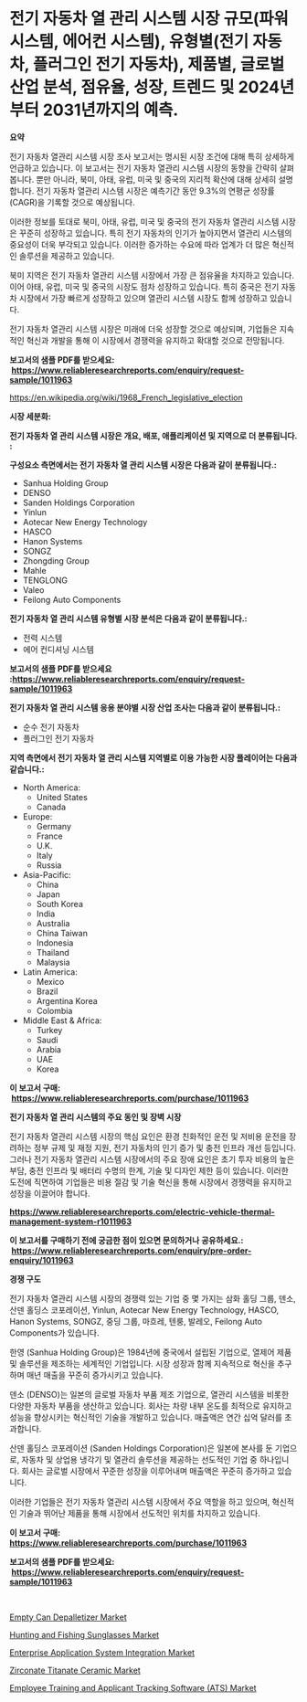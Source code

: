<p><h1>전기 자동차 열 관리 시스템 시장 규모(파워 시스템, 에어컨 시스템), 유형별(전기 자동차, 플러그인 전기 자동차), 제품별, 글로벌 산업 분석, 점유율, 성장, 트렌드 및 2024년부터 2031년까지의 예측.</h1></p><p><strong>요약</strong></p>
<p><p>전기 자동차 열관리 시스템 시장 조사 보고서는 명시된 시장 조건에 대해 특히 상세하게 언급하고 있습니다. 이 보고서는 전기 자동차 열관리 시스템 시장의 동향을 간략히 살펴봅니다. 뿐만 아니라, 북미, 아태, 유럽, 미국 및 중국의 지리적 확산에 대해 상세히 설명합니다. 전기 자동차 열관리 시스템 시장은 예측기간 동안 9.3%의 연평균 성장률(CAGR)을 기록할 것으로 예상됩니다.</p><p>이러한 정보를 토대로 북미, 아태, 유럽, 미국 및 중국의 전기 자동차 열관리 시스템 시장은 꾸준히 성장하고 있습니다. 특히 전기 자동차의 인기가 높아지면서 열관리 시스템의 중요성이 더욱 부각되고 있습니다. 이러한 증가하는 수요에 따라 업계가 더 많은 혁신적인 솔루션을 제공하고 있습니다.</p><p>북미 지역은 전기 자동차 열관리 시스템 시장에서 가장 큰 점유율을 차지하고 있습니다. 이어 아태, 유럽, 미국 및 중국의 시장도 점차 성장하고 있습니다. 특히 중국은 전기 자동차 시장에서 가장 빠르게 성장하고 있으며 열관리 시스템 시장도 함께 성장하고 있습니다.</p><p>전기 자동차 열관리 시스템 시장은 미래에 더욱 성장할 것으로 예상되며, 기업들은 지속적인 혁신과 개발을 통해 이 시장에서 경쟁력을 유지하고 확대할 것으로 전망됩니다.</p></p>
<p><strong>보고서의 샘플 PDF를 받으세요: &nbsp;<a href="https://www.reliableresearchreports.com/enquiry/request-sample/1011963">https://www.reliableresearchreports.com/enquiry/request-sample/1011963</a></strong></p>
<p><a href="https://en.wikipedia.org/wiki/1968_French_legislative_election">https://en.wikipedia.org/wiki/1968_French_legislative_election</a></p>
<p><strong>시장 세분화:</strong></p>
<p><strong> 전기 자동차 열 관리 시스템 시장은 개요, 배포, 애플리케이션 및 지역으로 더 분류됩니다. :</strong></p>
<p><strong>구성요소 측면에서는 전기 자동차 열 관리 시스템 시장은 다음과 같이 분류됩니다.:</strong></p>
<p><ul><li>Sanhua Holding Group</li><li>DENSO</li><li>Sanden Holdings Corporation</li><li>Yinlun</li><li>Aotecar New Energy Technology</li><li>HASCO</li><li>Hanon Systems</li><li>SONGZ</li><li>Zhongding Group</li><li>Mahle</li><li>TENGLONG</li><li>Valeo</li><li>Feilong Auto Components</li></ul></p>
<p><strong> 전기 자동차 열 관리 시스템 유형별 시장 분석은 다음과 같이 분류됩니다.:</strong></p>
<p><ul><li>전력 시스템</li><li>에어 컨디셔닝 시스템</li></ul></p>
<p><strong>보고서의 샘플 PDF를 받으세요 :<a href="https://www.reliableresearchreports.com/enquiry/request-sample/1011963">https://www.reliableresearchreports.com/enquiry/request-sample/1011963</a></strong></p>
<p><strong> 전기 자동차 열 관리 시스템 응용 분야별 시장 산업 조사는 다음과 같이 분류됩니다.:</strong></p>
<p><ul><li>순수 전기 자동차</li><li>플러그인 전기 자동차</li></ul></p>
<p><strong>지역 측면에서 전기 자동차 열 관리 시스템 지역별로 이용 가능한 시장 플레이어는 다음과 같습니다.:</strong></p>
<p><ul>
    <li>
        North America:
        <ul>
            <li>United States</li>
            <li>Canada</li>
        </ul>
    </li>
    <li>
        Europe:
        <ul>
            <li>Germany</li>
            <li>France</li>
            <li>U.K.</li>
            <li>Italy</li>
            <li>Russia</li>
        </ul>
    </li>
    <li>
        Asia-Pacific:
        <ul>
            <li>China</li>
            <li>Japan</li>
            <li>South Korea</li>
            <li>India</li>
            <li>Australia</li>
            <li>China Taiwan</li>
            <li>Indonesia</li>
            <li>Thailand</li>
            <li>Malaysia</li>
        </ul>
    </li>
    <li>
        Latin America:
        <ul>
            <li>Mexico</li>
            <li>Brazil</li>
            <li>Argentina Korea</li>
            <li>Colombia</li>
        </ul>
    </li>
    <li>
        Middle East & Africa:
        <ul>
            <li>Turkey</li>
            <li>Saudi</li>
            <li>Arabia</li>
            <li>UAE</li>
            <li>Korea</li>
        </ul>
    </li>
    </ul></p>
<p><strong>이 보고서 구매: &nbsp;<a href="https://www.reliableresearchreports.com/purchase/1011963">https://www.reliableresearchreports.com/purchase/1011963</a></strong></p>
<p><strong>전기 자동차 열 관리 시스템의 주요 동인 및 장벽 시장</strong></p>
<p><p>전기 자동차 열관리 시스템 시장의 핵심 요인은 환경 친화적인 운전 및 저비용 운전을 장려하는 정부 규제 및 재정 지원, 전기 자동차의 인기 증가 및 충전 인프라 개선 등입니다. 그러나 전기 자동차 열관리 시스템 시장에서의 주요 장애 요인은 초기 투자 비용의 높은 부담, 충전 인프라 및 배터리 수명의 한계, 기술 및 디자인 제한 등이 있습니다. 이러한 도전에 직면하여 기업들은 비용 절감 및 기술 혁신을 통해 시장에서 경쟁력을 유지하고 성장을 이끌어야 합니다.</p></p>
<p><strong><a href="https://www.reliableresearchreports.com/electric-vehicle-thermal-management-system-r1011963">https://www.reliableresearchreports.com/electric-vehicle-thermal-management-system-r1011963</a></strong></p>
<p><strong>이 보고서를 구매하기 전에 궁금한 점이 있으면 문의하거나 공유하세요.: &nbsp;<a href="https://www.reliableresearchreports.com/enquiry/pre-order-enquiry/1011963">https://www.reliableresearchreports.com/enquiry/pre-order-enquiry/1011963</a></strong></p>
<p><strong>경쟁 구도</strong></p>
<p><p>전기 자동차 열관리 시스템 시장의 경쟁력 있는 기업 중 몇 가지는 삼화 홀딩 그룹, 덴소, 산덴 홀딩스 코포레이션, Yinlun, Aotecar New Energy Technology, HASCO, Hanon Systems, SONGZ, 중딩 그룹, 마흐레, 텐룽, 발레오, Feilong Auto Components가 있습니다.</p><p>한영 (Sanhua Holding Group)은 1984년에 중국에서 설립된 기업으로, 열제어 제품 및 솔루션을 제조하는 세계적인 기업입니다. 시장 성장과 함께 지속적으로 혁신을 추구하며 매년 매출을 꾸준히 증가시키고 있습니다.</p><p>덴소 (DENSO)는 일본의 글로벌 자동차 부품 제조 기업으로, 열관리 시스템을 비롯한 다양한 자동차 부품을 생산하고 있습니다. 회사는 차량 내부 온도를 최적으로 유지하고 성능을 향상시키는 혁신적인 기술을 개발하고 있습니다. 매출액은 연간 십억 달러를 초과합니다.</p><p>산덴 홀딩스 코포레이션 (Sanden Holdings Corporation)은 일본에 본사를 둔 기업으로, 자동차 및 상업용 냉각기 및 열관리 솔루션을 제공하는 선도적인 기업 중 하나입니다. 회사는 글로벌 시장에서 꾸준한 성장을 이루어내며 매출액은 꾸준히 증가하고 있습니다.</p><p>이러한 기업들은 전기 자동차 열관리 시스템 시장에서 주요 역할을 하고 있으며, 혁신적인 기술과 뛰어난 제품을 통해 시장에서 선도적인 위치를 차지하고 있습니다.</p></p>
<p><strong>이 보고서 구매: &nbsp; <a href="https://www.reliableresearchreports.com/purchase/1011963">https://www.reliableresearchreports.com/purchase/1011963</a></strong></p>
<p><strong>보고서의 샘플 PDF를 받으세요: &nbsp;<a href="https://www.reliableresearchreports.com/enquiry/request-sample/1011963">https://www.reliableresearchreports.com/enquiry/request-sample/1011963</a></strong><strong></strong></p>
<p>&nbsp;</p>
<p><p><a href="https://www.linkedin.com/pulse/empty-can-depalletizer-market-size-share-trends-analysis-report-hf6ue">Empty Can Depalletizer Market</a></p><p><a href="https://www.linkedin.com/pulse/global-hunting-fishing-sunglasses-market-sector-types-applications-ecbde?trackingId=ip71kB2WFNly%2Bd0q9JjfWA%3D%3D">Hunting and Fishing Sunglasses Market</a></p><p><a href="https://issuu.com/reportprime-2/docs/enterprise-application-system-integration-market-s">Enterprise Application System Integration Market</a></p><p><a href="https://github.com/carolalsopr44536/Market-Research-Report-List-1/blob/main/zirconate-titanate-ceramic-market.md">Zirconate Titanate Ceramic Market</a></p><p><a href="https://issuu.com/reportprime-2/docs/employee-training-and-applicant-tra_d625d7709e63a5">Employee Training and Applicant Tracking Software (ATS) Market</a></p></p>